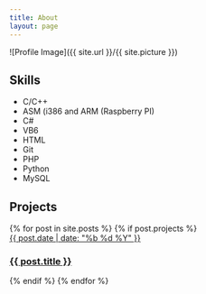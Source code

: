 ```yaml
---
title: About
layout: page
---
```

![Profile Image]({{ site.url }}/{{ site.picture }})

<h2>Skills</h2>

<ul class="skill-list">
	<li>C/C++ </li>
	<li>ASM (i386 and ARM (Raspberry PI)</li>
	<li>C#</li>
	<li>VB6</li>
	<li>HTML</li>
	<li>Git</li>
	<li>PHP</li>
	<li>Python</li>
	<li>MySQL</li>

</ul>

<h2>Projects</h2>

<section class="list">
    {% for post in site.posts %}
        {% if post.projects %}
            <div class="item {% if post.star %}star{% endif %}">
                <a class="url" href="{% if post.externalLink %}{{ post.externalLink }}{% else %}{{ site.url }}{{ post.url }}{% endif %}">
                    <aside><time datetime="{{ post.date | date:"%d-%m-%Y" }}">{{ post.date | date: "%b %d %Y" }}</time></aside>
                    <h3 class="title">{{ post.title }}</h3>
                </a>
            </div>
        {% endif %}
    {% endfor %}
</section>
